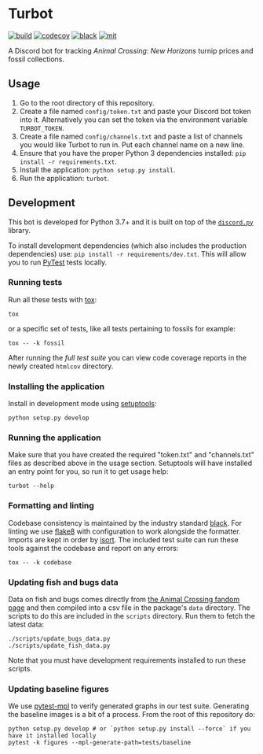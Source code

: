 # Turbot

[![build][build-badge]][build]
[![codecov][codecov-badge]][codecov]
[![black][black-badge]][black]
[![mit][mit-badge]][mit]

A Discord bot for tracking _Animal Crossing: New Horizons_ turnip prices and fossil collections.

## Usage

1. Go to the root directory of this repository.
2. Create a file named `config/token.txt` and paste your Discord bot token into it. Alternatively you can set the token via the environment variable `TURBOT_TOKEN`.
3. Create a file named `config/channels.txt` and paste a list of channels you would like Turbot to run in. Put each channel name on a new line.
4. Ensure that you have the proper Python 3 dependencies installed: `pip install -r requirements.txt`.
5. Install the application: `python setup.py install`.
6. Run the application: `turbot`.

## Development

This bot is developed for Python 3.7+ and it is built on top of the [`discord.py`](https://github.com/Rapptz/discord.py) library.

To install development dependencies (which also includes the production dependencies) use: `pip install -r requirements/dev.txt`. This will allow you to run [PyTest](https://docs.pytest.org/en/latest/) tests locally.

### Running tests

Run all these tests with [tox](https://tox.readthedocs.io/en/latest/):

```shell
tox
```

or a specific set of tests, like all tests pertaining to fossils for example:

```shell
tox -- -k fossil
```

After running the _full test suite_ you can view code coverage reports in the newly created `htmlcov` directory.

### Installing the application

Install in development mode using [setuptools](https://setuptools.readthedocs.io/en/latest/):

```shell
python setup.py develop
```

### Running the application

Make sure that you have created the required "token.txt" and "channels.txt" files as described above in the usage section. Setuptools will have installed an entry point for you, so run it to get usage help:

```shell
turbot --help
```

### Formatting and linting

Codebase consistency is maintained by the industry standard [black][black]. For linting we use [flake8](https://flake8.pycqa.org/en/latest/) with configuration to work alongside the formatter. Imports are kept in order by [isort](https://timothycrosley.github.io/isort/). The included test suite can run these tools against the codebase and report on any errors:

```shell
tox -- -k codebase
```

### Updating fish and bugs data

Data on fish and bugs comes directly from [the Animal Crossing fandom page][wiki] and then compiled into a csv file in the package's `data` directory. The scripts to do this are included in the `scripts` directory. Run them to fetch the latest data:

```shell
./scripts/update_bugs_data.py
./scripts/update_fish_data.py
```

Note that you must have development requirements installed to run these scripts.

### Updating baseline figures

We use [pytest-mpl](https://github.com/matplotlib/pytest-mpl) to verify generated graphs in our test suite. Generating the baseline images is a bit of a process. From the root of this repository do:

```shell
python setup.py develop # or `python setup.py install --force` if you have it installed locally
pytest -k figures --mpl-generate-path=tests/baseline
```

[black-badge]:      https://img.shields.io/badge/code%20style-black-000000.svg
[black]:            https://github.com/psf/black
[build-badge]:      https://github.com/theastropath/turbot/workflows/Turbot/badge.svg
[build]:            https://github.com/theastropath/turbot/actions
[codecov-badge]:    https://codecov.io/gh/theastropath/turbot/branch/master/graph/badge.svg
[codecov]:          https://codecov.io/gh/theastropath/turbot
[mit-badge]:        https://img.shields.io/badge/License-MIT-yellow.svg
[mit]:              https://opensource.org/licenses/MIT
[wiki]:             https://animalcrossing.fandom.com/
